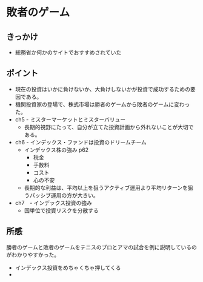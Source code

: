# 敗者のゲーム

## きっかけ

* 総務省か何かのサイトでおすすめされていた

## ポイント
* 現在の投資はいかに負けないか、大負けしないかが投資で成功するための要因である。
* 機関投資家の登場で、株式市場は勝者のゲームから敗者のゲームに変わった。
* ch5 - ミスターマーケットとミスターバリュー
    * 長期的視野にたって、自分が立てた投資計画から外れないことが大切である。
* ch6 - インデックス・ファンドは投資のドリームチーム
    * インデックス株の強み p62
        * 税金
        * 手数料
        * コスト
        * 心の不安
    * 長期的な利益は、平均以上を狙うアクティブ運用より平均リターンを狙うパッシブ運用の方が大きい。
* ch7　- インデックス投資の強み
    * 国単位で投資リスクを分散する

## 所感
勝者のゲームと敗者のゲームをテニスのプロとアマの試合を例に説明しているのがわかりやすかった。
* インデックス投資をめちゃくちゃ押してくる
*